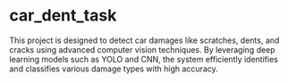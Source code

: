 # car_dent_task
This project is designed to detect car damages like scratches, dents, and cracks using advanced computer vision techniques. By leveraging deep learning models such as YOLO and CNN, the system efficiently identifies and classifies various damage types with high accuracy.

